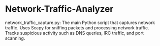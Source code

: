 # Network-Traffic-Analyzer
network_traffic_capture.py:  The main Python script that captures network traffic. Uses Scapy for sniffing packets and processing network traffic. Tracks suspicious activity such as DNS queries, IRC traffic, and port scanning. 
